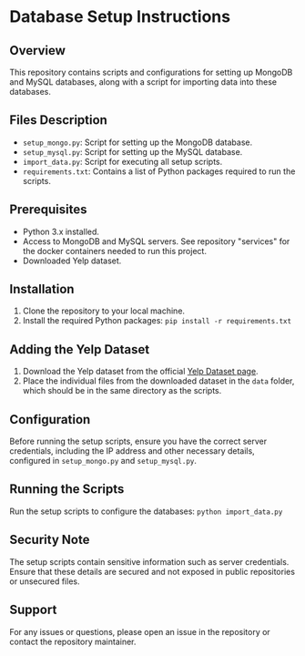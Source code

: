 # Database Setup Instructions

## Overview
This repository contains scripts and configurations for setting up MongoDB and MySQL databases, along with a script for importing data into these databases.

## Files Description
- `setup_mongo.py`: Script for setting up the MongoDB database.
- `setup_mysql.py`: Script for setting up the MySQL database.
- `import_data.py`: Script for executing all setup scripts.
- `requirements.txt`: Contains a list of Python packages required to run the scripts.

## Prerequisites
- Python 3.x installed.
- Access to MongoDB and MySQL servers. See repository "services" for the docker containers needed to run this project.
- Downloaded Yelp dataset.

## Installation
1. Clone the repository to your local machine.
2. Install the required Python packages:
```pip install -r requirements.txt```

## Adding the Yelp Dataset
1. Download the Yelp dataset from the official [Yelp Dataset page](https://www.yelp.com/dataset).
2. Place the individual files from the downloaded dataset in the `data` folder, which should be in the same directory as the scripts.


## Configuration
Before running the setup scripts, ensure you have the correct server credentials, including the IP address and other necessary details, configured in `setup_mongo.py` and `setup_mysql.py`.

## Running the Scripts
Run the setup scripts to configure the databases:
```python import_data.py```


## Security Note
The setup scripts contain sensitive information such as server credentials. Ensure that these details are secured and not exposed in public repositories or unsecured files.

## Support
For any issues or questions, please open an issue in the repository or contact the repository maintainer.

